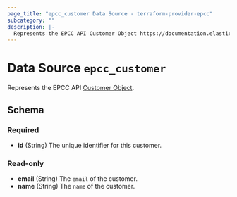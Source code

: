 ```yaml
---
page_title: "epcc_customer Data Source - terraform-provider-epcc"
subcategory: ""
description: |-
  Represents the EPCC API Customer Object https://documentation.elasticpath.com/commerce-cloud/docs/api/orders-and-customers/customers/index.html#the-customer-object.
---
```


# Data Source `epcc_customer`

Represents the EPCC API [Customer Object](https://documentation.elasticpath.com/commerce-cloud/docs/api/orders-and-customers/customers/index.html#the-customer-object).



## Schema

### Required

- **id** (String) The unique identifier for this customer.

### Read-only

- **email** (String) The `email` of the customer.
- **name** (String) The `name` of the customer.


